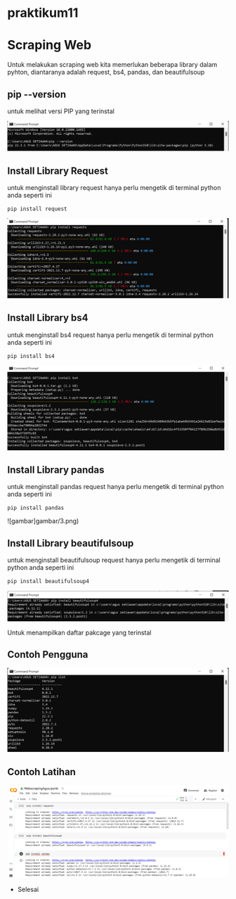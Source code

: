 # praktikum11 
# Scraping Web
Untuk melakukan scraping web kita memerlukan beberapa library dalam pyhton, diantaranya adalah request, bs4, pandas, dan beautifulsoup

## pip --version
untuk melihat versi PIP yang terinstal

![gambar](gambar/0.png)

## Install Library Request
untuk menginstall library request hanya perlu mengetik di terminal python anda seperti ini
```
pip install request
```
![gambar](gambar/1.png)

## Install Library bs4
untuk menginstall bs4 request hanya perlu mengetik di terminal python anda seperti ini
```
pip install bs4
```
![gambar](gambar/2.png)

## Install Library pandas
untuk menginstall pandas request hanya perlu mengetik di terminal python anda seperti ini
```
pip install pandas
```
![gambar]gambar/3.png)

## Install Library beautifulsoup
untuk menginstall beautifulsoup request hanya perlu mengetik di terminal python anda seperti ini
```
pip install beautifulsoup4
```
![gambar](gambar/4.png)

Untuk menampilkan daftar pakcage yang terinstal
## Contoh Pengguna
![gambar](gambar/5.png)

## Contoh Latihan
![gambar](gambar/6.png)

- Selesai
